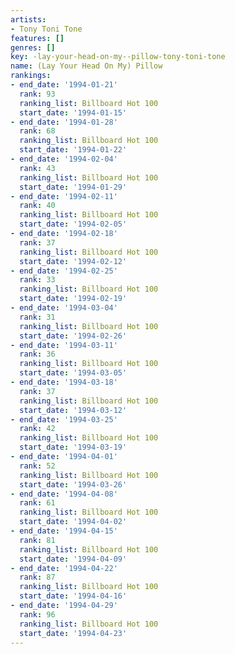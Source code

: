 ```yaml
---
artists:
- Tony Toni Tone
features: []
genres: []
key: -lay-your-head-on-my--pillow-tony-toni-tone
name: (Lay Your Head On My) Pillow
rankings:
- end_date: '1994-01-21'
  rank: 93
  ranking_list: Billboard Hot 100
  start_date: '1994-01-15'
- end_date: '1994-01-28'
  rank: 68
  ranking_list: Billboard Hot 100
  start_date: '1994-01-22'
- end_date: '1994-02-04'
  rank: 43
  ranking_list: Billboard Hot 100
  start_date: '1994-01-29'
- end_date: '1994-02-11'
  rank: 40
  ranking_list: Billboard Hot 100
  start_date: '1994-02-05'
- end_date: '1994-02-18'
  rank: 37
  ranking_list: Billboard Hot 100
  start_date: '1994-02-12'
- end_date: '1994-02-25'
  rank: 33
  ranking_list: Billboard Hot 100
  start_date: '1994-02-19'
- end_date: '1994-03-04'
  rank: 31
  ranking_list: Billboard Hot 100
  start_date: '1994-02-26'
- end_date: '1994-03-11'
  rank: 36
  ranking_list: Billboard Hot 100
  start_date: '1994-03-05'
- end_date: '1994-03-18'
  rank: 37
  ranking_list: Billboard Hot 100
  start_date: '1994-03-12'
- end_date: '1994-03-25'
  rank: 42
  ranking_list: Billboard Hot 100
  start_date: '1994-03-19'
- end_date: '1994-04-01'
  rank: 52
  ranking_list: Billboard Hot 100
  start_date: '1994-03-26'
- end_date: '1994-04-08'
  rank: 61
  ranking_list: Billboard Hot 100
  start_date: '1994-04-02'
- end_date: '1994-04-15'
  rank: 81
  ranking_list: Billboard Hot 100
  start_date: '1994-04-09'
- end_date: '1994-04-22'
  rank: 87
  ranking_list: Billboard Hot 100
  start_date: '1994-04-16'
- end_date: '1994-04-29'
  rank: 96
  ranking_list: Billboard Hot 100
  start_date: '1994-04-23'
---
```


